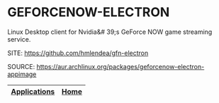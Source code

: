 # GEFORCENOW-ELECTRON

 Linux Desktop client for Nvidia&# 39;s GeForce NOW game streaming service.

 SITE: https://github.com/hmlendea/gfn-electron

 SOURCE: https://aur.archlinux.org/packages/geforcenow-electron-appimage

 | [Applications](https://portable-linux-apps.github.io/apps.html) | [Home](https://portable-linux-apps.github.io)
 | --- | --- |

